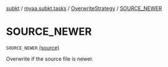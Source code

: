 [subkt](../../index.md) / [myaa.subkt.tasks](../index.md) / [OverwriteStrategy](index.md) / [SOURCE_NEWER](./-s-o-u-r-c-e_-n-e-w-e-r.md)

# SOURCE_NEWER

`SOURCE_NEWER` [(source)](https://github.com/Myaamori/SubKt/blob/0.1.12/src/main/kotlin/myaa/subkt/tasks/tasks.kt#L1566)

Overwrite if the source file is newer.

